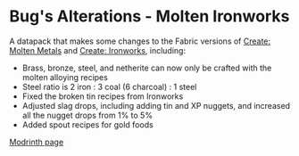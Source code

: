 # Bug's Alterations - Molten Ironworks
A datapack that makes some changes to the Fabric versions of [Create: Molten Metals](https://modrinth.com/mod/create-molten-metals) and [Create: Ironworks](https://modrinth.com/mod/create-ironworks), including:
 - Brass, bronze, steel, and netherite can now only be crafted with the molten alloying recipes
 - Steel ratio is 2 iron : 3 coal (6 charcoal) : 1 steel
 - Fixed the broken tin recipes from Ironworks
 - Adjusted slag drops, including adding tin and XP nuggets, and increased all the nugget drops from 1% to 5%
 - Added spout recipes for gold foods

[Modrinth page](https://modrinth.com/datapack/molten-ironworks-changes)
